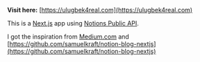 **Visit here:** [https://ulugbek4real.com](https://ulugbek4real.com)

This is a [Next.js](https://nextjs.org/) app using [Notions Public API](https://developers.notion.com).

I got the inspiration from [Medium.com](https://medium.com/) and [https://github.com/samuelkraft/notion-blog-nextjs](https://github.com/samuelkraft/notion-blog-nextjs)
